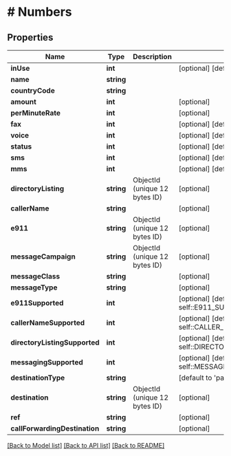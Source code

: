 # # Numbers

## Properties

Name | Type | Description | Notes
------------ | ------------- | ------------- | -------------
**inUse** | **int** |  | [optional] [default to self::IN_USE_1]
**name** | **string** |  |
**countryCode** | **string** |  |
**amount** | **int** |  | [optional]
**perMinuteRate** | **int** |  | [optional]
**fax** | **int** |  | [optional] [default to self::FAX_0]
**voice** | **int** |  | [optional] [default to self::VOICE_0]
**status** | **int** |  | [optional] [default to self::STATUS_1]
**sms** | **int** |  | [optional] [default to self::SMS_0]
**mms** | **int** |  | [optional] [default to self::MMS_0]
**directoryListing** | **string** | ObjectId (unique 12 bytes ID) | [optional]
**callerName** | **string** |  | [optional]
**e911** | **string** | ObjectId (unique 12 bytes ID) | [optional]
**messageCampaign** | **string** | ObjectId (unique 12 bytes ID) | [optional]
**messageClass** | **string** |  | [optional]
**messageType** | **string** |  | [optional]
**e911Supported** | **int** |  | [optional] [default to self::E911_SUPPORTED_0]
**callerNameSupported** | **int** |  | [optional] [default to self::CALLER_NAME_SUPPORTED_0]
**directoryListingSupported** | **int** |  | [optional] [default to self::DIRECTORY_LISTING_SUPPORTED_0]
**messagingSupported** | **int** |  | [optional] [default to self::MESSAGING_SUPPORTED_0]
**destinationType** | **string** |  | [default to 'park']
**destination** | **string** | ObjectId (unique 12 bytes ID) | [optional]
**ref** | **string** |  | [optional]
**callForwardingDestination** | **string** |  | [optional]

[[Back to Model list]](../../README.md#models) [[Back to API list]](../../README.md#endpoints) [[Back to README]](../../README.md)
